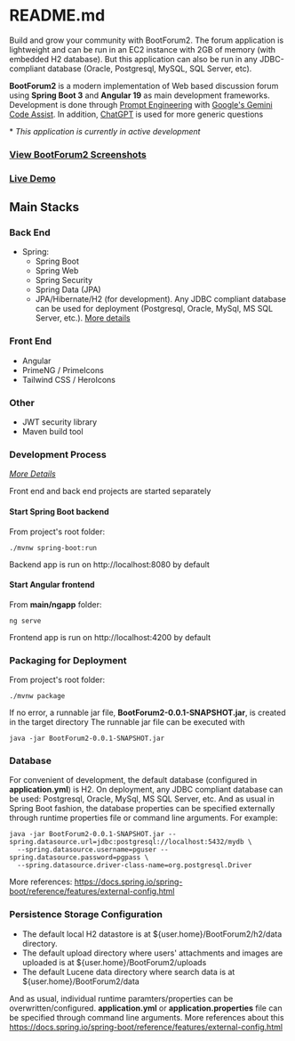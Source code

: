 # README.md

Build and grow your community with BootForum2. The forum application is lightweight and can be run in an EC2 instance with 2GB of memory (with embedded H2 database). But this application can also be run in any JDBC-compliant database (Oracle, Postgresql, MySQL, SQL Server, etc).

**BootForum2** is a modern implementation of Web based discussion forum using **Spring Boot 3** and **Angular 19** as main development frameworks.
Development is done through [Prompt Engineering](https://en.wikipedia.org/wiki/Prompt_engineering) with [Google's Gemini
Code Assist](https://codeassist.google/). In addition, [ChatGPT](https://chatgpt.com/) is used for more generic questions

\* *This application is currently in active development*

###  [**View BootForum2 Screenshots**](Screenshots.md "Screenshots")
###  [**Live Demo**](http://ec2-3-90-115-102.compute-1.amazonaws.com/ "BootForum2 Demo")

## Main Stacks

### Back End
* Spring:
  * Spring Boot
  * Spring Web
  * Spring Security
  * Spring Data (JPA)
  * JPA/Hibernate/H2 (for development). Any JDBC compliant database can be used for deployment (Postgresql, Oracle, MySql, MS SQL Server, etc.). [More details](ExternalDatabase.md "Details on how to configure external database for deployment")

### Front End
* Angular
* PrimeNG / PrimeIcons
* Tailwind CSS / HeroIcons

### Other
* JWT security library
* Maven build tool

### Development Process
[*More Details*](LocalDevelopment.md "Instructions on setting up the local development")

Front end and back end projects are started separately

#### Start Spring Boot backend
From project's root folder:

    ./mvnw spring-boot:run

Backend app is run on http://localhost:8080 by default

#### Start Angular frontend
From **main/ngapp** folder:

    ng serve

Frontend app is run on http://localhost:4200 by default

### Packaging for Deployment
From project's root folder:

    ./mvnw package

If no error, a runnable jar file, **BootForum2-0.0.1-SNAPSHOT.jar**, is created in the target directory
The runnable jar file can be executed with

    java -jar BootForum2-0.0.1-SNAPSHOT.jar

### Database
For convenient of development, the default database (configured in **application.yml**) is H2.
On deployment, any JDBC compliant database can be used: Postgresql, Oracle, MySql, MS SQL Server, etc.
And as usual in Spring Boot fashion, the database properties can be specified externally through runtime
properties file or command line arguments. For example:

    java -jar BootForum2-0.0.1-SNAPSHOT.jar --spring.datasource.url=jdbc:postgresql://localhost:5432/mydb \
      --spring.datasource.username=pguser --spring.datasource.password=pgpass \
      --spring.datasource.driver-class-name=org.postgresql.Driver

More references: https://docs.spring.io/spring-boot/reference/features/external-config.html

### Persistence Storage Configuration
* The default local H2 datastore is at ${user.home}/BootForum2/h2/data directory.
* The default upload directory where users' attachments and images are uploaded is at ${user.home}/BootForum2/uploads
* The default Lucene data directory where search data is at ${user.home}/BootForum2/data

And as usual, individual runtime paramters/properties can be overwritten/configured.
**application.yml** or **application.properties** file can be specified through command line arguments.
More references about this https://docs.spring.io/spring-boot/reference/features/external-config.html
